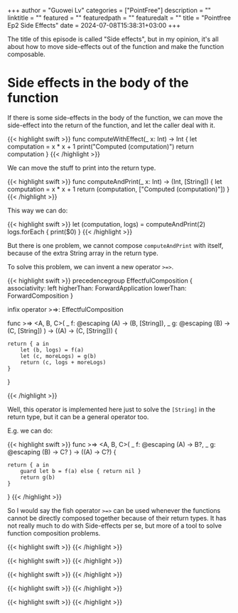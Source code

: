 +++
author = "Guowei Lv"
categories = ["PointFree"]
description = ""
linktitle = ""
featured = ""
featuredpath = ""
featuredalt = ""
title = "Pointfree Ep2 Side Effects"
date = 2024-07-08T15:38:31+03:00
+++

The title of this episode is called "Side effects", but in my opinion, it's all about how to move side-effects out of the function and make the function composable.

# Side effects in the body of the function

If there is some side-effects in the body of the function, we can move the side-effect into the return of the function, and let the caller deal with it.

{{< highlight swift >}}
func computeWithEffect(_ x: Int) -> Int {
    let computation = x * x + 1
    print("Computed \(computation)")
    return computation
}
{{< /highlight >}}

We can move the stuff to print into the return type.

{{< highlight swift >}}
func computeAndPrint(_ x: Int) -> (Int, [String]) {
    let computation = x * x + 1
    return (computation, ["Computed \(computation)"])
}
{{< /highlight >}}

This way we can do:

{{< highlight swift >}}
let (computation, logs) = computeAndPrint(2)
logs.forEach { print($0) }
{{< /highlight >}}

But there is one problem, we cannot compose `computeAndPrint` with itself, because of the extra String array in the return type.

To solve this problem, we can invent a new operator `>=>`.

{{< highlight swift >}}
precedencegroup EffectfulComposition {
    associativity: left
    higherThan: ForwardApplication
    lowerThan: ForwardComposition
}

infix operator >=>: EffectfulComposition

func >=> <A, B, C>(
    _ f: @escaping (A) -> (B, [String]),
    _ g: @escaping (B) -> (C, [String])
) -> ((A) -> (C, [String])) {

    return { a in
        let (b, logs) = f(a)
        let (c, moreLogs) = g(b)
        return (c, logs + moreLogs)
    }
}

{{< /highlight >}}

Well, this operator is implemented here just to solve the `[String]` in the return type, but it can be a general operator too.

E.g. we can do:

{{< highlight swift >}}
func >=> <A, B, C>(
    _ f: @escaping (A) -> B?,
    _ g: @escaping (B) -> C?
) -> ((A) -> C?) {

    return { a in
        guard let b = f(a) else { return nil }
        return g(b)
    }
}
{{< /highlight >}}

So I would say the fish operator `>=>` can be used whenever the functions cannot be directly composed together because of their return types. It has not really much to do with Side-effects per se, but more of a tool to solve function composition problems.



{{< highlight swift >}}
{{< /highlight >}}

{{< highlight swift >}}
{{< /highlight >}}

{{< highlight swift >}}
{{< /highlight >}}

{{< highlight swift >}}
{{< /highlight >}}

{{< highlight swift >}}
{{< /highlight >}}
